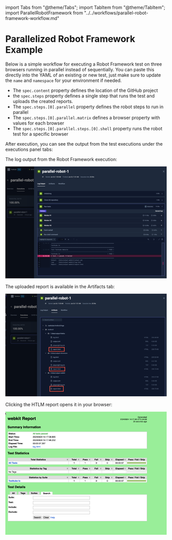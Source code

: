 import Tabs from "@theme/Tabs";
import TabItem from "@theme/TabItem";
import ParallelRobotFramework from "../../workflows/parallel-robot-framework-workflow.md"

# Parallelized Robot Framework Example

Below is a simple workflow for executing a Robot Framework test on three browsers running 
in parallel instead of sequentially. You can paste this directly into the YAML of an existing or new test, just make
sure to update the `name` and `namespace` for your environment if needed.

- The `spec.content` property defines the location of the GitHub project
- the `spec.steps` property defines a single step that runs the test and uploads the created reports.
- The `spec.steps.[0].parallel` property defines the robot steps to run in parallel
- The `spec.steps.[0].parallel.matrix` defines a browser property with values for each browser
- The `spec.steps.[0].parallel.steps.[0].shell` property runs the robot test for a specific browser

<ParallelRobotFramework/>

After execution, you can see the output from the test executions under the executions panel tabs:

<Tabs>
<TabItem value="logs" label="Log Output" default>

The log output from the Robot Framework execution:

![Robot Framework Log Output](images/parallel-robot-framework-log-output.png)

</TabItem>
<TabItem value="artifacts" label="Artifacts" default>

The uploaded report is available in the Artifacts tab:

![Robot Framework Artifacts](images/parallel-robot-framework-artifacts.png)

</TabItem>

<TabItem value="htlm-report" label="HTLM Report" default>

Clicking the HTLM report opens it in your browser:

![Robot Framework HTLM Report](images/parallel-robot-framework-hml-report.png)

</TabItem>
</Tabs>

